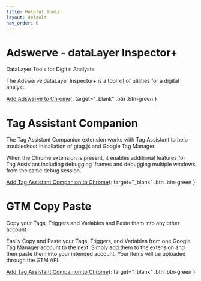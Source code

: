 ```yaml
---
title: Helpful Tools
layout: default
nav_order: 6
---
```


# Adswerve - dataLayer Inspector+

DataLayer Tools for Digital Analysts

The Adswerve dataLayer Inspector+ is a tool kit of utilities for a digital analyst. 

[Add Adswerve to Chrome](https://chromewebstore.google.com/detail/adswerve-datalayer-inspec/kmcbdogdandhihllalknlcjfpdjcleom){: target="_blank" .btn .btn-green }

# Tag Assistant Companion

The Tag Assistant Companion extension works with Tag Assistant to help troubleshoot installation of gtag.js and Google Tag Manager.

When the Chrome extension is present, it enables additional features for Tag Assistant including debugging iframes and debugging multiple windows from the same debug session.

[Add Tag Assistant Companion to Chrome](https://chromewebstore.google.com/detail/tag-assistant-companion/jmekfmbnaedfebfnmakmokmlfpblbfdm){: target="_blank" .btn .btn-green }

# GTM Copy Paste

Copy your Tags, Triggers and Variables and Paste them into any other account

Easily Copy and Paste your Tags, Triggers, and Variables from one Google Tag Manager account to the next. Simply add them to the extension and then paste them into your intended account. Your items will be uploaded through the GTM API.

[Add Tag Assistant Companion to Chrome](https://chromewebstore.google.com/detail/gtm-copy-paste/mhhidgiahbopjapanmbflpkcecpciffa){: target="_blank" .btn .btn-green }

<script src="{{ site.baseurl }}{% link assets/js/load_gtm.js %}"> </script>